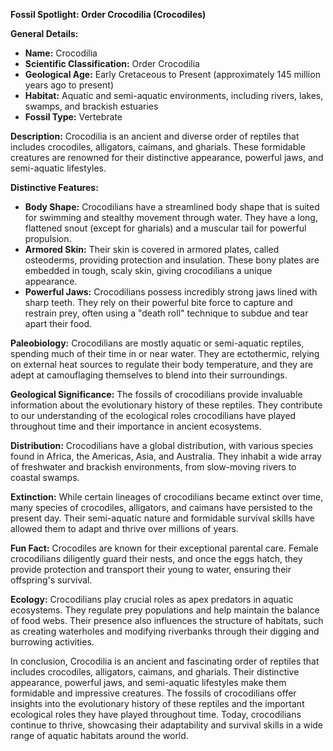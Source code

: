 **Fossil Spotlight: Order Crocodilia (Crocodiles)**

**General Details:**
- **Name:** Crocodilia
- **Scientific Classification:** Order Crocodilia
- **Geological Age:** Early Cretaceous to Present (approximately 145 million years ago to present)
- **Habitat:** Aquatic and semi-aquatic environments, including rivers, lakes, swamps, and brackish estuaries
- **Fossil Type:** Vertebrate

**Description:**
Crocodilia is an ancient and diverse order of reptiles that includes crocodiles, alligators, caimans, and gharials. These formidable creatures are renowned for their distinctive appearance, powerful jaws, and semi-aquatic lifestyles.

**Distinctive Features:**
- **Body Shape:** Crocodilians have a streamlined body shape that is suited for swimming and stealthy movement through water. They have a long, flattened snout (except for gharials) and a muscular tail for powerful propulsion.
- **Armored Skin:** Their skin is covered in armored plates, called osteoderms, providing protection and insulation. These bony plates are embedded in tough, scaly skin, giving crocodilians a unique appearance.
- **Powerful Jaws:** Crocodilians possess incredibly strong jaws lined with sharp teeth. They rely on their powerful bite force to capture and restrain prey, often using a "death roll" technique to subdue and tear apart their food.

**Paleobiology:**
Crocodilians are mostly aquatic or semi-aquatic reptiles, spending much of their time in or near water. They are ectothermic, relying on external heat sources to regulate their body temperature, and they are adept at camouflaging themselves to blend into their surroundings.

**Geological Significance:**
The fossils of crocodilians provide invaluable information about the evolutionary history of these reptiles. They contribute to our understanding of the ecological roles crocodilians have played throughout time and their importance in ancient ecosystems.

**Distribution:**
Crocodilians have a global distribution, with various species found in Africa, the Americas, Asia, and Australia. They inhabit a wide array of freshwater and brackish environments, from slow-moving rivers to coastal swamps.

**Extinction:**
While certain lineages of crocodilians became extinct over time, many species of crocodiles, alligators, and caimans have persisted to the present day. Their semi-aquatic nature and formidable survival skills have allowed them to adapt and thrive over millions of years.

**Fun Fact:**
Crocodiles are known for their exceptional parental care. Female crocodilians diligently guard their nests, and once the eggs hatch, they provide protection and transport their young to water, ensuring their offspring's survival.

**Ecology:**
Crocodilians play crucial roles as apex predators in aquatic ecosystems. They regulate prey populations and help maintain the balance of food webs. Their presence also influences the structure of habitats, such as creating waterholes and modifying riverbanks through their digging and burrowing activities.

In conclusion, Crocodilia is an ancient and fascinating order of reptiles that includes crocodiles, alligators, caimans, and gharials. Their distinctive appearance, powerful jaws, and semi-aquatic lifestyles make them formidable and impressive creatures. The fossils of crocodilians offer insights into the evolutionary history of these reptiles and the important ecological roles they have played throughout time. Today, crocodilians continue to thrive, showcasing their adaptability and survival skills in a wide range of aquatic habitats around the world.